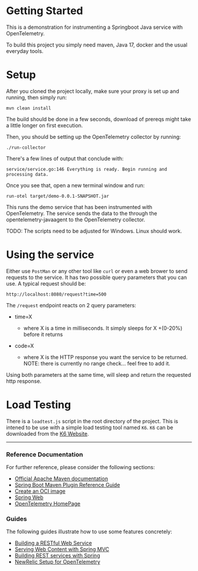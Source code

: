 # Getting Started

This is a demonstration for instrumenting a Springboot Java service with OpenTelemetry.

To build this project you simply need maven, Java 17, docker and the usual everyday tools.

# Setup

After you cloned the project locally, make sure your proxy is set up and running, then simply run:

`mvn clean install`

The build should be done in a few seconds, download of prereqs might take a little longer on first execution.

Then, you should be setting up the OpenTelemetry collector by running:

`./run-collector`

There's a few lines of output that conclude with:

`service/service.go:146	Everything is ready. Begin running and processing data.`

Once you see that, open a new terminal window and  run:

`run-otel target/demo-0.0.1-SNAPSHOT.jar`

This runs the demo service that has been instrumented with OpenTelemetry. The service sends the data to the through the opentelemetry-javaagent to the OpenTelemetry collector.

TODO:
The scripts need to be adjusted for Windows. Linux should work.

# Using the service

Either use `PostMan` or any other tool like `curl` or even a web brower to send requests to the service. It has two possible query parameters that you can use. A typical request should be:

`http://localhost:8080/request?time=500`

The `/request` endpoint reacts on 2 query parameters:

* time=X

    * where X is a time in milliseconds. It simply sleeps for X +(0-20%) before it returns
* code=X

    * where X is the HTTP response you want the service to be returned. 
    NOTE: there is currently no range check... feel free to add it.

Using both parameters at the same time, will sleep and return the requested http response.

# Load Testing

There is a `loadtest.js` script in the root directory of the project. This is intened to be use with a simple load testing tool named `K6`.
`K6` can be downloaded from the [K6 Website](https://k6.io/).

---
### Reference Documentation
For further reference, please consider the following sections:

* [Official Apache Maven documentation](https://maven.apache.org/guides/index.html)
* [Spring Boot Maven Plugin Reference Guide](https://docs.spring.io/spring-boot/docs/3.0.5/maven-plugin/reference/html/)
* [Create an OCI image](https://docs.spring.io/spring-boot/docs/3.0.5/maven-plugin/reference/html/#build-image)
* [Spring Web](https://docs.spring.io/spring-boot/docs/3.0.5/reference/htmlsingle/#web)
* [OpenTelemetry HomePage](https://opentelemetry.io/)

### Guides
The following guides illustrate how to use some features concretely:

* [Building a RESTful Web Service](https://spring.io/guides/gs/rest-service/)
* [Serving Web Content with Spring MVC](https://spring.io/guides/gs/serving-web-content/)
* [Building REST services with Spring](https://spring.io/guides/tutorials/rest/)
* [NewRelic Setup for OpenTelemetry](https://docs.newrelic.com/docs/more-integrations/open-source-telemetry-integrations/opentelemetry/opentelemetry-introduction/)

